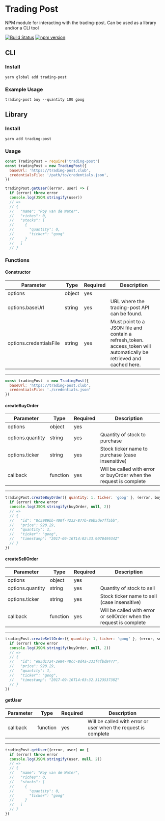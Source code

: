 # Trading Post
NPM module for interacting with the trading-post. Can be used as a library and/or a CLI tool

[![Build Status](https://travis-ci.org/royvandewater/node-trading-post.svg?branch=master)](https://travis-ci.org/royvandewater/node-trading-post)
[![npm version](https://badge.fury.io/js/trading-post.svg)](http://badge.fury.io/js/trading-post)


## CLI

### Install

```shell
yarn global add trading-post
```

### Example Usage

```shell
trading-post buy --quantity 100 goog
```

## Library

### Install

```shell
yarn add trading-post
```

### Usage

```javascript
const TradingPost = require('trading-post')
const tradingPost = new TradingPost({
  baseUrl: 'https://trading-post.club',
  credentialsFile: '/path/to/credentials.json',
})

tradingPost.getUser((error, user) => {
  if (error) throw error
  console.log(JSON.stringify(user))
  // =>
  // {
  //   "name": "Roy van de Water",
  //   "riches": 0,
  //   "stocks": [
  //     {
  //       "quantity": 0,
  //       "ticker": "goog"
  //     }
  //   ]
  // }
```

### Functions

#### Constructor
| Parameter               | Type   | Required | Description                                  |
| ------------------------| -------| -------- | -------------------------------------------- |
| options                 | object | yes      |                                              |
| options.baseUrl         | string | yes      | URL where the trading-post API can be found. |
| options.credentialsFile | string | yes      | Must point to a JSON file and contain a refresh_token. access_token will automatically be retrieved and cached here. |
---------------------------------------------------------------------------------------------
```javascript
const tradingPost  = new TradingPost({
  baseUrl: 'https://trading-post.club',
  credentialsFile: './credentials.json'
})
```

#### createBuyOrder
| Parameter        | Type     | Required | Description                                                        |
| ---------------- | -------- | -------- | ------------------------------------------------------------------ |
| options          | object   | yes      |                                                                    |
| options.quantity | string   | yes      | Quantity of stock to purchase                                      |
| options.ticker   | string   | yes      | Stock ticker name to purchase (case insensitive)                   |
| callback         | function | yes      | Will be called with error or buyOrder when the request is complete |
-------------------------------------------------------------------------------------------------------------
```javascript
tradingPost.createBuyOrder({ quantity: 1, ticker: 'goog' }, (error, buyOrder) => {
  if (error) throw error
  console.log(JSON.stringify(buyOrder, null, 2))
  // =>
  // {
  //   "id": "8c5989bb-400f-4232-877b-86b5de7ff5bb",
  //   "price": 920.29,
  //   "quantity": 1,
  //   "ticker": "goog",
  //   "timestamp": "2017-09-16T14:02:33.907049934Z"
  // }
})
```

#### createSellOrder
| Parameter        | Type     | Required | Description                                                         |
| ---------------- | -------- | -------- | ------------------------------------------------------------------- |
| options          | object   | yes      |                                                                     |
| options.quantity | string   | yes      | Quantity of stock to sell                                           |
| options.ticker   | string   | yes      | Stock ticker name to sell (case insensitive)                        |
| callback         | function | yes      | Will be called with error or sellOrder when the request is complete |
--------------------------------------------------------------------------------------------------------------
```javascript
tradingPost.createSellOrder({ quantity: 1, ticker: 'goog' }, (error, sellOrder) => {
  if (error) throw error
  console.log(JSON.stringify(buyOrder, null, 2))
  // =>
  // {
  //   "id": "e85d1724-2e84-48cc-8d4a-331f4fbd8477",
  //   "price": 920.29,
  //   "quantity": 1,
  //   "ticker": "goog",
  //   "timestamp": "2017-09-16T14:03:32.312353738Z"
  // }
})
```

#### getUser
| Parameter   | Type     | Required | Description                                                    |
| ----------- | -------- | -------- | -------------------------------------------------------------- |
| callback    | function | yes      | Will be called with error or user when the request is complete |
----------------------------------------------------------------------------------------------------
```javascript
tradingPost.getUser((error, user) => {
  if (error) throw error
  console.log(JSON.stringify(user, null, 2))
  // =>
  // {
  //   "name": "Roy van de Water",
  //   "riches": 0,
  //   "stocks": [
  //     {
  //       "quantity": 0,
  //       "ticker": "goog"
  //     }
  //   ]
  // }
})
```
